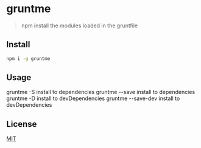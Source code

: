 # gruntme

> npm install the modules loaded in the gruntfile

## Install

```bash
npm i -g gruntme
```

## Usage

gruntme -S         install to dependencies
gruntme --save     install to dependencies
gruntme -D         install to devDependencies
gruntme --save-dev install to devDependencies

## License

[MIT](http://vjpr.mit-license.org)

[npm-image]: https://img.shields.io/npm/v/live-xxx.svg
[npm-url]: https://npmjs.org/package/gruntme
[travis-image]: https://img.shields.io/travis/live-js/live-xxx/master.svg
[travis-url]: https://travis-ci.org/live-js/live-xxx
[coveralls-image]: https://img.shields.io/coveralls/live-js/live-xxx/master.svg
[coveralls-url]: https://coveralls.io/r/live-js/live-xxx?branch=master